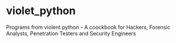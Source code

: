 violet_python
=============

Programs from violent python - A coockbook for Hackers, Forensic Analysts, Penetration Testers and Security Engineers
